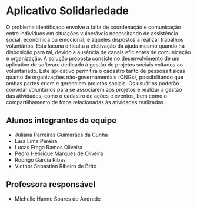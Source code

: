 # Aplicativo Solidariedade

O problema identificado envolve a falta de coordenação e comunicação entre indivíduos em situações vulneráveis necessitando de assistência social, econômica ou emocional, e aqueles dispostos a realizar trabalhos voluntários. Esta lacuna dificulta a efetivação da ajuda mesmo quando há disposição para tal, devido à ausência de canais eficientes de comunicação e organização. A solução proposta consiste no desenvolvimento de um aplicativo de software dedicado à gestão de projetos sociais voltados ao voluntariado. Este aplicativo permitirá o cadastro tanto de pessoas físicas quanto de organizações não-governamentais (ONGs), possibilitando que ambas partes criem e gerenciem projetos sociais. Os usuários poderão convidar voluntários para se associarem aos projetos e realizar a gestão das atividades, como o cadastro de ações e eventos, bem como o compartilhamento de fotos relacionadas às atividades realizadas.

## Alunos integrantes da equipe

* Juliana Parreiras Guimarães da Cunha
* Lara Lima Pereira
* Lucas Fraga Ramos Oliveira
* Pedro Henrique Marques de Oliveira
* Rodrigo Garcia Ribas
* Victhor Sebastian Ribeiro de Brito

## Professora responsável

* Michelle Hanne Soares de Andrade

